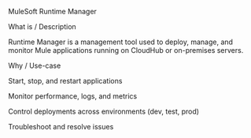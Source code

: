 MuleSoft Runtime Manager

What is / Description

Runtime Manager is a management tool used to deploy, manage, and monitor Mule applications running on CloudHub or on-premises servers.

Why / Use-case

Start, stop, and restart applications

Monitor performance, logs, and metrics

Control deployments across environments (dev, test, prod)

Troubleshoot and resolve issues
